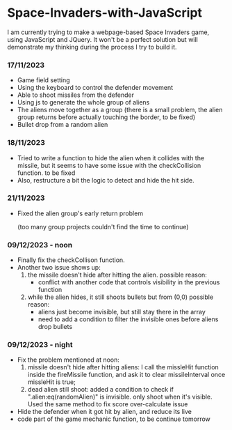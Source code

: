 # Space-Invaders-with-JavaScript
I am currently trying to make a webpage-based Space Invaders game, using JavaScript and JQuery. It won't be a perfect solution but will demonstrate my thinking during the process I try to build it.

### 17/11/2023
 
* Game field setting
* Using the keyboard to control the defender movement
* Able to shoot missiles from the defender
* Using js to generate the whole group of aliens
* The aliens move together as a group
(there is a small problem, the alien group returns before actually touching the border, to be fixed)
* Bullet drop from a random alien

### 18/11/2023

* Tried to write a function to hide the alien when it collides with the missile, but it seems to have some issue with the checkCollision function. to be fixed
* Also, restructure a bit the logic to detect and hide the hit side.

### 21/11/2023
* Fixed the alien group's early return problem

  (too many group projects couldn't find the time to continue)

### 09/12/2023 - noon
* Finally fix the checkCollison function.
* Another two issue shows up:
  1. the missile doesn't hide after hitting the alien.
     possible reason:
     - conflict with another code that controls visibility in the previous function
  2. while the alien hides, it still shoots bullets but from (0,0)
     possible reason:
     - aliens just become invisible, but still stay there in the array
     - need to add a condition to filter the invisible ones before aliens drop bullets

### 09/12/2023 - night
* Fix the problem mentioned at noon:
  1. missile doesn't hide after hitting aliens: I call the missleHit function inside the fireMissile function, and ask it to clear missileInterval once missleHit is true;
  2. dead alien still shoot: added a condition to check if ".alien:eq(randomAlien)" is invisible. only shoot when it's visible. Used the same method
     to fix score over-calculate issue
* Hide the defender when it got hit by alien, and reduce its live
* code part of the game mechanic function, to be continue tomorrow
